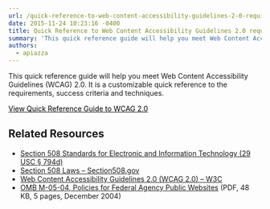 ```yaml
---
url: /quick-reference-to-web-content-accessibility-guidelines-2-0-requirements/
date: 2015-11-24 10:23:16 -0400
title: Quick Reference to Web Content Accessibility Guidelines 2.0 requirements
summary: 'This quick reference guide will help you meet Web Content Accessibility Guidelines (WCAG) 2.0. It is a customizable quick reference to the requirements, success criteria and techniques. View Quick Reference Guide to WCAG 2.0 Related Resources Section 508 Standards for Electronic and Information Technology (29 USC &sect; 794d) Section 508 Laws &ndash; Section508.gov Web Content'
authors:
  - apiazza
---
```


This quick reference guide will help you meet Web Content Accessibility Guidelines (WCAG) 2.0. It is a customizable quick reference to the requirements, success criteria and techniques.

<a class="button" style="color: #000000" href="http://www.w3.org/WAI/WCAG20/quickref/">View Quick Reference Guide to WCAG 2.0</a>

## Related Resources

  * [Section 508 Standards for Electronic and Information Technology (29 USC § 794d)](http://www.access-board.gov/guidelines-and-standards/communications-and-it/about-the-section-508-standards/section-508-standards)
  * [Section 508 Laws – Section508.gov](http://www.section508.gov/)
  * [Web Content Accessibility Guidelines 2.0 (WCAG 2.0) – W3C](http://www.w3.org/WAI/intro/wcag.php)
  * [OMB M-05-04, Policies for Federal Agency Public Websites](http://www.whitehouse.gov/sites/default/files/omb/memoranda/fy2005/m05-04.pdf) (PDF, 48 KB, 5 pages, December 2004)

#